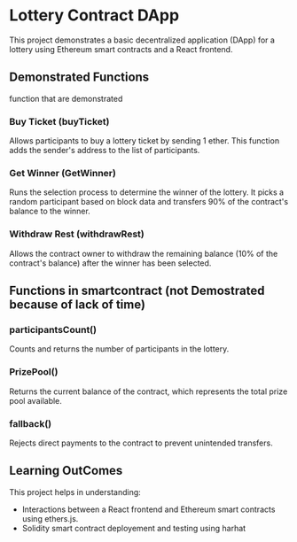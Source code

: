 # Lottery Contract DApp

This project demonstrates a basic decentralized application (DApp) for a lottery using Ethereum smart contracts and a React frontend.

## Demonstrated Functions

function that are demonstrated 

### Buy Ticket (buyTicket)

Allows participants to buy a lottery ticket by sending 1 ether. This function adds the sender's address to the list of participants.

### Get Winner (GetWinner)

Runs the selection process to determine the winner of the lottery. It picks a random participant based on block data and transfers 90% of the contract's balance to the winner.

### Withdraw Rest (withdrawRest)
Allows the contract owner to withdraw the remaining balance (10% of the contract's balance) after the winner has been selected.


## Functions in smartcontract (not Demostrated because of lack of time)

### participantsCount()
Counts and returns the number of participants in the lottery.

### PrizePool()
Returns the current balance of the contract, which represents the total prize pool available.

### fallback()
Rejects direct payments to the contract to prevent unintended transfers.


## Learning OutComes

This project helps in understanding:

- Interactions between a React frontend and Ethereum smart contracts using ethers.js.
- Solidity smart contract deployement and testing using harhat
